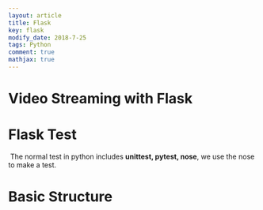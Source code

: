 ```yaml
---
layout: article
title: Flask
key: flask
modify_date: 2018-7-25
tags: Python
comment: true
mathjax: true
---
```


# Video Streaming with Flask

# Flask Test

​	The normal test in python includes **unittest, pytest, nose**, we use the nose to make a test.

# Basic Structure

